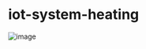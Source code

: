 # iot-system-heating

![image](https://github.com/user-attachments/assets/bff73dfc-1dd7-4d27-a99f-ed4ef7aaab16)

